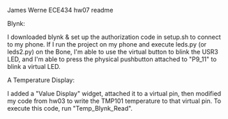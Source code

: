 James Werne
ECE434 hw07 readme

Blynk:

I downloaded blynk & set up the authorization code in setup.sh to connect to my phone. If I run the project on my phone and execute leds.py (or leds2.py) on the Bone, I'm able to use the virtual button to blink the USR3 LED, and I'm able to press the physical pushbutton attached to "P9_11" to blink a virtual LED.


A Temperature Display:

I added a "Value Display" widget, attached it to a virtual pin, then modified my code from hw03 to write the TMP101 temperature to that virtual pin. To execute this code, run "Temp_Blynk_Read".



